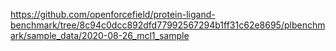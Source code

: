 https://github.com/openforcefield/protein-ligand-benchmark/tree/8c94c0dcc892dfd77992567294b1ff31c62e8695/plbenchmark/sample_data/2020-08-26_mcl1_sample
